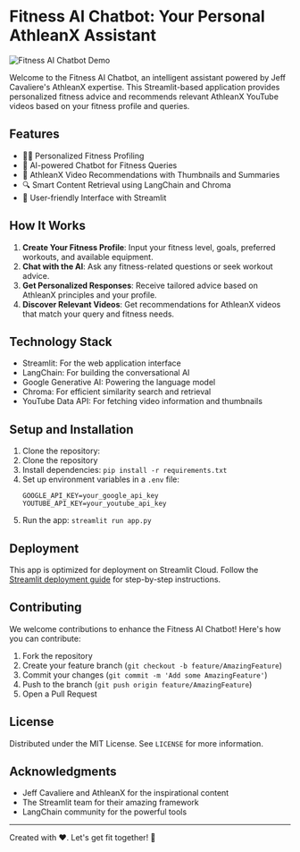 # Fitness AI Chatbot: Your Personal AthleanX Assistant

![Fitness AI Chatbot Demo](example\demo.gif)

Welcome to the Fitness AI Chatbot, an intelligent assistant powered by Jeff Cavaliere's AthleanX expertise. This Streamlit-based application provides personalized fitness advice and recommends relevant AthleanX YouTube videos based on your fitness profile and queries.

## Features

- 🏋️‍♂️ Personalized Fitness Profiling
- 🤖 AI-powered Chatbot for Fitness Queries
- 🎥 AthleanX Video Recommendations with Thumbnails and Summaries
- 🔍 Smart Content Retrieval using LangChain and Chroma
- 🎨 User-friendly Interface with Streamlit

## How It Works

1. **Create Your Fitness Profile**: Input your fitness level, goals, preferred workouts, and available equipment.
2. **Chat with the AI**: Ask any fitness-related questions or seek workout advice.
3. **Get Personalized Responses**: Receive tailored advice based on AthleanX principles and your profile.
4. **Discover Relevant Videos**: Get recommendations for AthleanX videos that match your query and fitness needs.

## Technology Stack

- Streamlit: For the web application interface
- LangChain: For building the conversational AI
- Google Generative AI: Powering the language model
- Chroma: For efficient similarity search and retrieval
- YouTube Data API: For fetching video information and thumbnails

## Setup and Installation

1. Clone the repository:
1. Clone the repository
2. Install dependencies: `pip install -r requirements.txt`
3. Set up environment variables in a `.env` file:
   ```
   GOOGLE_API_KEY=your_google_api_key
   YOUTUBE_API_KEY=your_youtube_api_key
   ```
4. Run the app: `streamlit run app.py`

## Deployment

This app is optimized for deployment on Streamlit Cloud. Follow the [Streamlit deployment guide](https://docs.streamlit.io/streamlit-cloud/get-started/deploy-an-app) for step-by-step instructions.

## Contributing

We welcome contributions to enhance the Fitness AI Chatbot! Here's how you can contribute:

1. Fork the repository
2. Create your feature branch (`git checkout -b feature/AmazingFeature`)
3. Commit your changes (`git commit -m 'Add some AmazingFeature'`)
4. Push to the branch (`git push origin feature/AmazingFeature`)
5. Open a Pull Request

## License

Distributed under the MIT License. See `LICENSE` for more information.

## Acknowledgments

- Jeff Cavaliere and AthleanX for the inspirational content
- The Streamlit team for their amazing framework
- LangChain community for the powerful tools

---

Created with ❤️. Let's get fit together! 💪
